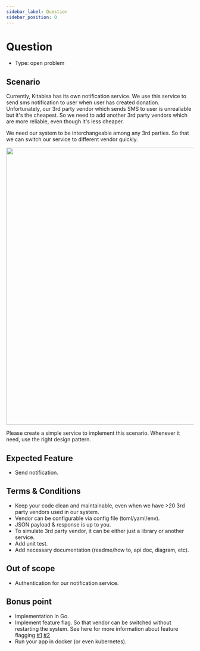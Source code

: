```yaml
---
sidebar_label: Question
sidebar_position: 0
---
```

# Question

- Type: open problem

## Scenario

Currently, Kitabisa has its own notification service. We use this service to send sms notification to user when user has created donation. Unfortunately, our 3rd party vendor which sends SMS to user is unrealiable but it's the cheapest. So we need to add another 3rd party vendors which are more reliable, even though it's less cheaper.

We need our system to be interchangeable among any 3rd parties. So that we can switch our service to different vendor quickly.

<p align="center">
  <img width="536" height="744" src="https://gudang-dev.imgix.net/images/51c7bd15-0c63-11eb-a792-8e8de1254850_DAA5B08071A1347.png"/>
</p>

Please create a simple service to implement this scenario. Whenever it need, use the right design pattern.

## Expected Feature

- Send notification.

## Terms & Conditions

- Keep your code clean and maintainable, even when we have >20 3rd party vendors used in our system.
- Vendor can be configurable via config file (toml/yaml/env).
- JSON payload & response is up to you.
- To simulate 3rd party vendor, it can be either just a library or another service.
- Add unit test.
- Add necessary documentation (readme/how to, api doc, diagram, etc).

## Out of scope

- Authentication for our notification service.

## Bonus point

- Implementation in Go.
- Implement feature flag. So that vendor can be switched without restarting the system. See here for more information about feature flagging [#1](https://martinfowler.com/articles/feature-toggles.html) [#2](https://en.wikipedia.org/wiki/Feature_toggle)
- Run your app in docker (or even kubernetes).
